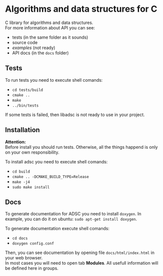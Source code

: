 Algorithms and data structures for C
====================================

C library for algorithms and data structures.  
For more information about API you can see:
 * tests (in the same folder as it sounds)
 * source code
 * *examples* (not ready)
 * API docs (in the `docs` folder)

## Tests

To run tests you need to execute shell comands:
 * `cd tests/build`
 * `cmake ..`
 * `make`
 * `../bin/tests`

If some tests is failed, then libadsc is not ready to use in your project.

## Installation

**Attention:**  
Before install you should run tests. Otherwise, all the things happend is only on your own responsibility.

To install adsc you need to execute shell comands:
 * `cd build`
 * `cmake .. -DCMAKE_BUILD_TYPE=Release`
 * `make -j4`
 * `sudo make install`

## Docs

To generate documentation for ADSC you need to install `doxygen`.
In example, you can do it on ubuntu: `sudo apt-get install doxygen`.

To generate documentation execute shell comands:
 * `cd docs`
 * `doxygen config.conf`

Then, you can see documentation by opening file `docs/html/index.html` in your web browser.  
In most cases you will need to open tab **Modules**. All usefull information will be defined here in groups.